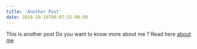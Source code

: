 ```yaml
---
title: 'Another Post'
date: 2018-10-16T06:07:31-06:00
---
```


This is another post
Do you want to know more about me ? Read here [about me](/about)
